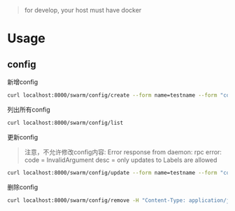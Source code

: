 > for develop, your host must have docker

# Usage

## config

新增config

```bash
curl localhost:8000/swarm/config/create --form name=testname --form "content=@./test.conf"
```

列出所有config

```bash
curl localhost:8000/swarm/config/list
```

更新config

> 注意，不允许修改config内容: Error response from daemon: rpc error: code = InvalidArgument desc = only updates to Labels are allowed

```bash
curl localhost:8000/swarm/config/update --form name=testname --form "content=@./test.conf"
```

删除config

```bash
curl localhost:8000/swarm/config/remove -H "Content-Type: application/json" -d '{"name": "testname"}'
```